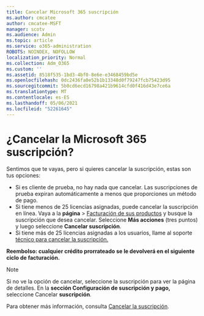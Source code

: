 ```yaml
---
title: Cancelar Microsoft 365 suscripción
ms.author: cmcatee
author: cmcatee-MSFT
manager: scotv
ms.audience: Admin
ms.topic: article
ms.service: o365-administration
ROBOTS: NOINDEX, NOFOLLOW
localization_priority: Normal
ms.collection: Adm_O365
ms.custom: ''
ms.assetid: 8518f535-1bd3-4bf0-8e6e-e3468459bd5e
ms.openlocfilehash: 0dc2436fa0e52b1b13348d0f79247fcb75423d95
ms.sourcegitcommit: 5b0cd6ecd16798a421b9614cfd0f416d43e7ce6a
ms.translationtype: MT
ms.contentlocale: es-ES
ms.lasthandoff: 05/06/2021
ms.locfileid: "52261645"
---
```

# <a name="canceling-your-microsoft-365-subscription"></a>¿Cancelar la Microsoft 365 suscripción?

Sentimos que te vayas, pero si quieres cancelar la suscripción, estas son tus opciones:
  
- Si es cliente de prueba, no hay nada que cancelar. Las suscripciones de prueba expiran automáticamente a menos que proporciones un método de pago.
- Si tiene menos de 25 licencias asignadas, puede cancelar la suscripción en línea. Vaya a la **página** \> [Facturación de sus productos](https://go.microsoft.com/fwlink/p/?linkid=842054) y busque la suscripción que desea cancelar. Seleccione **Más acciones** (tres puntos) y luego seleccione **Cancelar suscripción**.
- Si tiene más de 25 licencias asignadas a los usuarios, llame al soporte [técnico para cancelar la suscripción.](/microsoft-365/admin/contact-support-for-business-products?view=o365-worldwide)

**Reembolso: cualquier crédito prorrateado se le devolverá en el siguiente ciclo de facturación.**

> [!NOTE]
> Si no ve la opción de cancelar, seleccione la suscripción para ver la página de detalles. En la **sección Configuración de suscripción y pago,** seleccione Cancelar **suscripción**.

Para obtener más información, consulta [Cancelar la suscripción](https://docs.microsoft.com/microsoft-365/commerce/subscriptions/cancel-your-subscription).